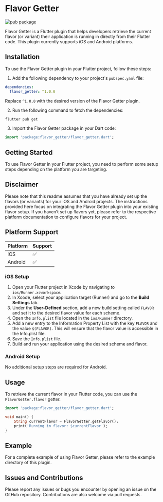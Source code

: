 # Flavor Getter

[![pub package](https://img.shields.io/pub/v/flavor_getter.svg)](https://pub.dev/packages/flavor_getter)

Flavor Getter is a Flutter plugin that helps developers retrieve the current flavor (or variant) their application is running in directly from their Flutter code. This plugin currently supports iOS and Android platforms.

## Installation

To use the Flavor Getter plugin in your Flutter project, follow these steps:

1. Add the following dependency to your project's `pubspec.yaml` file:
```yaml
dependencies:
  flavor_getter: ^1.0.0
```
Replace `^1.0.0` with the desired version of the Flavor Getter plugin.

2. Run the following command to fetch the dependencies:
```bash
flutter pub get
```

3. Import the Flavor Getter package in your Dart code:
```dart
import 'package:flavor_getter/flavor_getter.dart';
```

## Getting Started

To use Flavor Getter in your Flutter project, you need to perform some setup steps depending on the platform you are targeting.

## Disclaimer

Please note that this readme assumes that you have already set up the flavors (or variants) for your iOS and Android projects. The instructions provided here focus on integrating the Flavor Getter plugin into your existing flavor setup. If you haven't set up flavors yet, please refer to the respective platform documentation to configure flavors for your project.

## Platform Support

| Platform | Support |
| -------- | ------- |
| iOS      | ✅      |
| Android  | ✅      |

### iOS Setup

1. Open your Flutter project in Xcode by navigating to `ios/Runner.xcworkspace`.
2. In Xcode, select your application target (Runner) and go to the **Build Settings** tab.
3. Under the **User-Defined** section, add a new build setting called `FLAVOR` and set it to the desired flavor value for each scheme.
4. Open the `Info.plist` file located in the `ios/Runner` directory.
5. Add a new entry to the Information Property List with the key `FLAVOR` and the value `$(FLAVOR)`. This will ensure that the flavor value is accessible in the Info.plist file.
6. Save the `Info.plist` file.
7. Build and run your application using the desired scheme and flavor.

### Android Setup

No additional setup steps are required for Android.

## Usage

To retrieve the current flavor in your Flutter code, you can use the `FlavorGetter.flavor` getter.

```dart
import 'package:flavor_getter/flavor_getter.dart';

void main() {
	String currentFlavor = FlavorGetter.getFlavor();
	print('Running in flavor: $currentFlavor');
}
```
## Example

For a complete example of using Flavor Getter, please refer to the example directory of this plugin.

## Issues and Contributions

Please report any issues or bugs you encounter by opening an issue on the GitHub repository. Contributions are also welcome via pull requests.